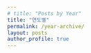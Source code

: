 ```yaml
---
# title: "Posts by Year"
title: "연도별"
permalink: /year-archive/
layout: posts
author_profile: true
---
```

